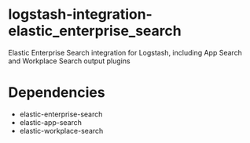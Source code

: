 # logstash-integration-elastic_enterprise_search
Elastic Enterprise Search integration for Logstash, including App Search and Workplace Search output plugins

# Dependencies
 * elastic-enterprise-search
 * elastic-app-search  
 * elastic-workplace-search
